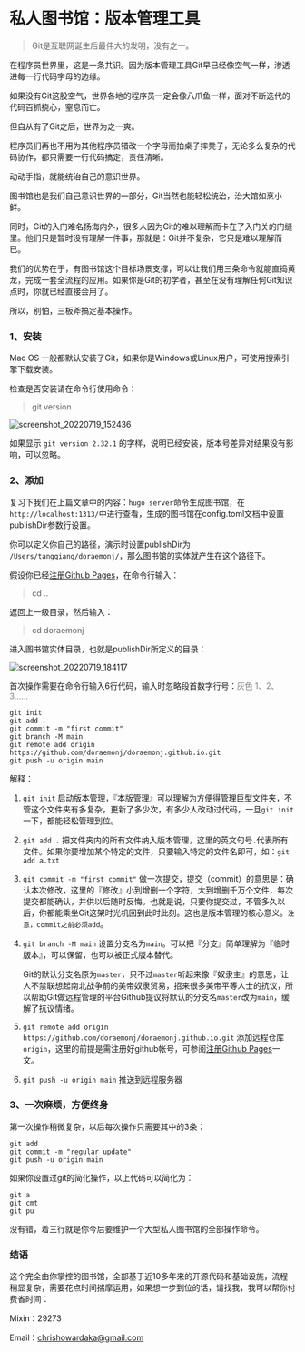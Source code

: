 # 私人图书馆：版本管理工具

>   Git是互联网诞生后最伟大的发明，没有之一。

在程序员世界里，这是一条共识。因为版本管理工具Git早已经像空气一样，渗透进每一行代码字母的边缘。

如果没有Git这股空气，世界各地的程序员一定会像八爪鱼一样，面对不断迭代的代码百抓挠心，窒息而亡。

但自从有了Git之后，世界为之一爽。

程序员们再也不用为其他程序员错改一个字母而拍桌子摔凳子，无论多么复杂的代码协作，都只需要一行代码搞定，责任清晰。

动动手指，就能统治自己的意识世界。

图书馆也是我们自己意识世界的一部分，Git当然也能轻松统治，治大馆如烹小鲜。

同时，Git的入门难名扬海内外，很多人因为Git的难以理解而卡在了入门关的门缝里。他们只是暂时没有理解一件事，那就是：Git并不复杂，它只是难以理解而已。

我们的优势在于，有图书馆这个目标场景支撑，可以让我们用三条命令就能直捣黄龙，完成一套全流程的应用。如果你是Git的初学者，甚至在没有理解任何Git知识点时，你就已经直接会用了。

所以，别怕，三板斧搞定基本操作。

### 1、安装

Mac OS 一般都默认安装了Git，如果你是Windows或Linux用户，可使用搜索引擎下载安装。

检查是否安装请在命令行使用命令：

>   git version

![screenshot_20220719_152436](https://doraemonj.github.io/pics/screenshot_20220719_152436.png)

如果显示 `git version 2.32.1` 的字样，说明已经安装，版本号差异对结果没有影响，可以忽略。

### 2、添加

复习下我们在上篇文章中的内容：`hugo server`命令生成图书馆，在`http://localhost:1313/`中进行查看，生成的图书馆在config.toml文档中设置publishDir参数行设置。

你可以定义你自己的路径，演示时设置publishDir为 `/Users/tangqiang/doraemonj/`，那么图书馆的实体就产生在这个路径下。

假设你已经[注册Github Pages](https://doraemonj.github.io/create_github_pages/)，在命令行输入：

>   cd ..

返回上一级目录，然后输入：

>   cd doraemonj

进入图书馆实体目录，也就是publishDir所定义的目录：

![screenshot_20220719_184117](https://doraemonj.github.io/pics/screenshot_20220719_184117.png)

首次操作需要在命令行输入6行代码，输入时忽略段首数字行号：<font color='grey'>灰色 1、2、3……</font>

```
git init
git add .
git commit -m "first commit"
git branch -M main
git remote add origin https://github.com/doraemonj/doraemonj.github.io.git
git push -u origin main
```

解释：

1.   `git init` 启动版本管理，『本版管理』可以理解为方便得管理巨型文件夹，不管这个文件夹有多复杂，更新了多少次，有多少人改动过代码，一旦`git init`一下，都能轻松管理到位。

2.    `git add .` 把文件夹内的所有文件纳入版本管理，这里的英文句号`.`代表所有文件。如果你要增加某个特定的文件，只要输入特定的文件名即可，如：`git add a.txt`

3.   `git commit -m "first commit"` 做一次提交，提交（commit）的意思是：确认本次修改，这里的『修改』小到增删一个字符，大到增删千万个文件，每次提交都能确认，并供以后随时反悔。也就是说，只要你提交过，不管多久以后，你都能乘坐Git这架时光机回到此时此刻。这也是版本管理的核心意义。`注意，commit之前必须add`。

4.   `git branch -M main` 设置分支名为`main`。可以把『分支』简单理解为『临时版本』，可以保留，也可以被正式版本替代。

     Git的默认分支名原为`master`，只不过`master`听起来像『奴隶主』的意思，让人不禁联想起南北战争前的美帝奴隶贸易，招来很多美帝平等人士的抗议，所以帮助Git做远程管理的平台Github提议将默认的分支名`master`改为`main`，缓解了抗议情绪。

5.   `git remote add origin https://github.com/doraemonj/doraemonj.github.io.git` 添加远程仓库`origin`，这里的前提是需注册好github帐号，可参阅[注册Github Pages](https://doraemonj.github.io/create_github_pages/)一文。

6.   `git push -u origin main` 推送到远程服务器

### 3、一次麻烦，方便终身

第一次操作稍微复杂，以后每次操作只需要其中的3条：

```
git add .
git commit -m "regular update"
git push -u origin main
```

如果你设置过git的简化操作，以上代码可以简化为：

```
git a
git cmt
git pu
```

没有错，着三行就是你今后要维护一个大型私人图书馆的全部操作命令。


### 结语

这个完全由你掌控的图书馆，全部基于近10多年来的开源代码和基础设施，流程稍显复杂，需要花点时间揣摩运用，如果想一步到位的话，请找我，我可以帮你付费省时间：

Mixin：29273

Email：chrishowardaka@gmail.com


